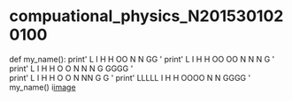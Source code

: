 # compuational_physics_N2015301020100
def my_name():
    print'  L      I   H    H      OO      N     N       GG     '
    print'  L      I   H    H    OO  OO    N N   N     G          '
    print'  L      I   H    H   O      O   N   N N    G   GGGG    '  
    print'  L      I   H    H    O    O    N    NN     G    G    '
    print'  LLLLL  I   H    H     OOOO     N     N      GGGG      '
my_name()
i[image](https://github.com/xiaoyuerlhy/compuational_physics_N2015301020100/blob/master/MY%20NAME.png?raw=true)
